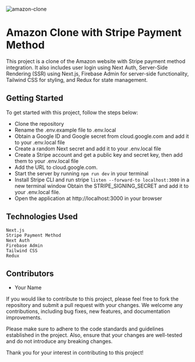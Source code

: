 ![amazon-clone](https://amazon-clone13.vercel.app/amazon-clone-img.png)
# Amazon Clone with Stripe Payment Method

This project is a clone of the Amazon website with Stripe payment method integration. It also includes user login using Next Auth, Server-Side Rendering (SSR) using Next.js, Firebase Admin for server-side functionality, Tailwind CSS for styling, and Redux for state management.

## Getting Started

To get started with this project, follow the steps below:

- Clone the repository
- Rename the .env.example file to .env.local
- Obtain a Google ID and Google secret from cloud.google.com and add it to your .env.local file
- Create a random Next secret and add it to your .env.local file
- Create a Stripe account and get a public key and secret key, then add them to your .env.local file
- Add the URL to cloud.google.com.
- Start the server by running `npm run dev` in your terminal
- Install Stripe CLI and run stripe `listen --forward-to localhost:3000` in a new terminal window
  Obtain the STRIPE_SIGNING_SECRET and add it to your .env.local file.
- Open the application at http://localhost:3000 in your browser

## Technologies Used

    Next.js
    Stripe Payment Method
    Next Auth
    Firebase Admin
    Tailwind CSS
    Redux

## Contributors

- Your Name

If you would like to contribute to this project, please feel free to fork the repository and submit a pull request with your changes. We welcome any contributions, including bug fixes, new features, and documentation improvements.

Please make sure to adhere to the code standards and guidelines established in the project. Also, ensure that your changes are well-tested and do not introduce any breaking changes.

Thank you for your interest in contributing to this project!
